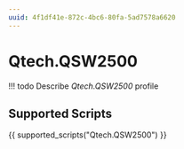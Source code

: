 ```yaml
---
uuid: 4f1df41e-872c-4bc6-80fa-5ad7578a6620
---
```



# Qtech.QSW2500


<!-- prettier-ignore -->
!!! todo
    Describe *Qtech.QSW2500* profile

## Supported Scripts

{{ supported_scripts("Qtech.QSW2500") }}
